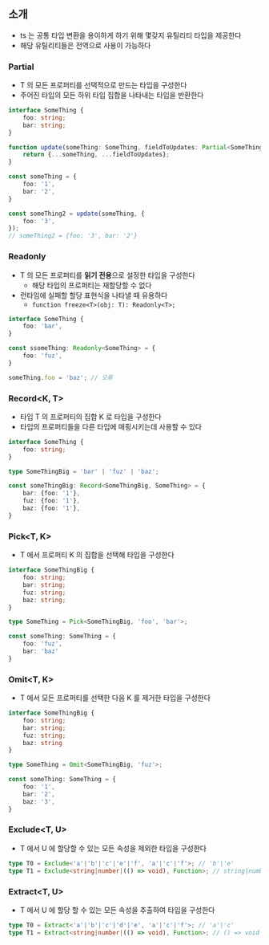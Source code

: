 ## 소개

* ts 는 공통 타입 변환을 용이하게 하기 위해 몇갖지 유틸리티 타입을 제공한다
* 해당 유틸리티들은 전역으로 사용이 가능하다

### Partial<T>

* T 의 모든 프로퍼티를 선택적으로 만드는 타입을 구성한다 
* 주어진 타입의 모든 하위 타입 집합을 나타내는 타입을 반환한다

```typescript
interface SomeThing {
    foo: string;
    bar: string;
}

function update(someThing: SomeThing, fieldToUpdates: Partial<SomeThing>) {
    return {...someThing, ...fieldToUpdates};
}

const someThing = {
    foo: '1',
    bar: '2',
}

const someThing2 = update(someThing, {
    foo: '3',
});
// someThing2 = {foo: '3', bar: '2'}
```

### Readonly<T>

* T 의 모든 프로퍼티를 **읽기 전용**으로 설정한 타입을 구성한다
  * 해당 타입의 프로퍼티는 재할당할 수 없다
* 런타임에 실패할 할당 표현식을 나타낼 때 유용하다
  * `function freeze<T>(obj: T): Readonly<T>;`

```typescript
interface SomeThing {
    foo: 'bar',
}

const ssomeThing: Readonly<SomeThing> = {
    foo: 'fuz',
}

someThing.foo = 'baz'; // 오류
```

### Record<K, T>

* 타입 T 의 프로퍼티의 집합 K 로 타입을 구성한다
* 타입의 프로퍼티들을 다른 타입에 매핑시키는데 사용할 수 있다

```typescript
interface SomeThing {
    foo: string;
}

type SomeThingBig = 'bar' | 'fuz' | 'baz';

const someThingBig: Record<SomeThingBig, SomeThing> = {
    bar: {foo: '1'},
    fuz: {foo: '1'},
    baz: {foo: '1'},
}

```

### Pick<T, K>

* T 에서 프로퍼티 K 의 집합을 선택해 타입을 구성한다

```typescript
interface SomeThingBig {
    foo: string;
    bar: string;
    fuz: string;
    baz: string;
}

type SomeThing = Pick<SomeThingBig, 'foo', 'bar'>;

const someThing: SomeThing = {
    foo: 'fuz',
    bar: 'baz'
}
```

### Omit<T, K>

* T 에서 모든 프로퍼티를 선택한 다음 K 를 제거한 타입을 구성한다

```typescript
interface SomeThingBig {
    foo: string;
    bar: string;
    fuz: string;
    baz: string
}

type SomeThing = Omit<SomeThingBig, 'fuz'>;

const someThing: SomeThing = {
    foo: '1',
    bar: '2',
    baz: '3',
}
```

### Exclude<T, U>

* T 에서 U 에 할당할 수 있는 모든 속성을 제외한 타입을 구성한다

```typescript
type T0 = Exclude<'a'|'b'|'c'|'e'|'f', 'a'|'c'|'f'>; // 'b'|'e'
type T1 = Exclude<string|number|(() => void), Function>; // string|number
```

### Extract<T, U>

* T 에서 U 에 할당 할 수 있는 모든 속성을 추출하여 타입을 구성한다

```typescript
type T0 = Extract<'a'|'b'|'c'|'d'|'e', 'a'|'c'|'f'>; // 'a'|'c'
type T1 = Extract<string|number|(() => void), Function>; // () => void
```

